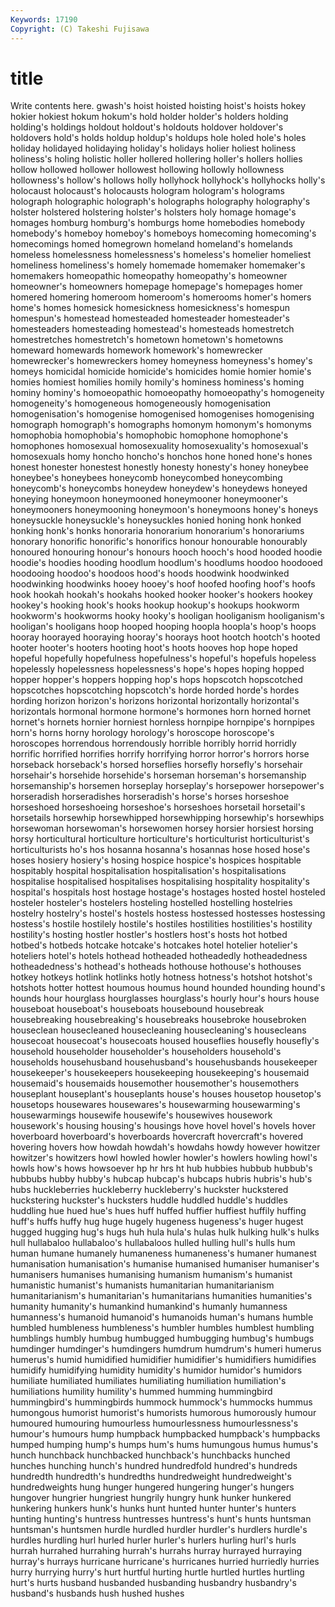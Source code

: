 ```yaml
---
Keywords: 17190 
Copyright: (C) Takeshi Fujisawa
---
```


# title

Write contents here.
gwash's hoist hoisted hoisting hoist's hoists hokey
hokier hokiest hokum hokum's hold holder holder's holders holding holding's
holdings holdout holdout's holdouts holdover holdover's holdovers hold's holds holdup
holdup's holdups hole holed hole's holes holiday holidayed holidaying holiday's
holidays holier holiest holiness holiness's holing holistic holler hollered hollering
holler's hollers hollies hollow hollowed hollower hollowest hollowing hollowly hollowness
hollowness's hollow's hollows holly hollyhock hollyhock's hollyhocks holly's holocaust holocaust's
holocausts hologram hologram's holograms holograph holographic holograph's holographs holography holography's
holster holstered holstering holster's holsters holy homage homage's homages homburg
homburg's homburgs home homebodies homebody homebody's homeboy homeboy's homeboys homecoming
homecoming's homecomings homed homegrown homeland homeland's homelands homeless homelessness homelessness's
homeless's homelier homeliest homeliness homeliness's homely homemade homemaker homemaker's homemakers
homeopathic homeopathy homeopathy's homeowner homeowner's homeowners homepage homepage's homepages homer
homered homering homeroom homeroom's homerooms homer's homers home's homes homesick
homesickness homesickness's homespun homespun's homestead homesteaded homesteader homesteader's homesteaders homesteading
homestead's homesteads homestretch homestretches homestretch's hometown hometown's hometowns homeward homewards
homework homework's homewrecker homewrecker's homewreckers homey homeyness homeyness's homey's homeys
homicidal homicide homicide's homicides homie homier homie's homies homiest homilies
homily homily's hominess hominess's homing hominy hominy's homoeopathic homoeopathy homoeopathy's
homogeneity homogeneity's homogeneous homogeneously homogenisation homogenisation's homogenise homogenised homogenises homogenising
homograph homograph's homographs homonym homonym's homonyms homophobia homophobia's homophobic homophone
homophone's homophones homosexual homosexuality homosexuality's homosexual's homosexuals homy honcho honcho's
honchos hone honed hone's hones honest honester honestest honestly honesty
honesty's honey honeybee honeybee's honeybees honeycomb honeycombed honeycombing honeycomb's honeycombs
honeydew honeydew's honeydews honeyed honeying honeymoon honeymooned honeymooner honeymooner's honeymooners
honeymooning honeymoon's honeymoons honey's honeys honeysuckle honeysuckle's honeysuckles honied honing
honk honked honking honk's honks honoraria honorarium honorarium's honorariums honorary
honorific honorific's honorifics honour honourable honourably honoured honouring honour's honours
hooch hooch's hood hooded hoodie hoodie's hoodies hooding hoodlum hoodlum's
hoodlums hoodoo hoodooed hoodooing hoodoo's hoodoos hood's hoods hoodwink hoodwinked
hoodwinking hoodwinks hooey hooey's hoof hoofed hoofing hoof's hoofs hook
hookah hookah's hookahs hooked hooker hooker's hookers hookey hookey's hooking
hook's hooks hookup hookup's hookups hookworm hookworm's hookworms hooky hooky's
hooligan hooliganism hooliganism's hooligan's hooligans hoop hooped hooping hoopla hoopla's
hoop's hoops hooray hoorayed hooraying hooray's hoorays hoot hootch hootch's
hooted hooter hooter's hooters hooting hoot's hoots hooves hop hope
hoped hopeful hopefully hopefulness hopefulness's hopeful's hopefuls hopeless hopelessly hopelessness
hopelessness's hope's hopes hoping hopped hopper hopper's hoppers hopping hop's
hops hopscotch hopscotched hopscotches hopscotching hopscotch's horde horded horde's hordes
hording horizon horizon's horizons horizontal horizontally horizontal's horizontals hormonal hormone
hormone's hormones horn horned hornet hornet's hornets hornier horniest hornless
hornpipe hornpipe's hornpipes horn's horns horny horology horology's horoscope horoscope's
horoscopes horrendous horrendously horrible horribly horrid horridly horrific horrified horrifies
horrify horrifying horror horror's horrors horse horseback horseback's horsed horseflies
horsefly horsefly's horsehair horsehair's horsehide horsehide's horseman horseman's horsemanship horsemanship's
horsemen horseplay horseplay's horsepower horsepower's horseradish horseradishes horseradish's horse's horses
horseshoe horseshoed horseshoeing horseshoe's horseshoes horsetail horsetail's horsetails horsewhip horsewhipped
horsewhipping horsewhip's horsewhips horsewoman horsewoman's horsewomen horsey horsier horsiest horsing
horsy horticultural horticulture horticulture's horticulturist horticulturist's horticulturists ho's hos hosanna
hosanna's hosannas hose hosed hose's hoses hosiery hosiery's hosing hospice
hospice's hospices hospitable hospitably hospital hospitalisation hospitalisation's hospitalisations hospitalise hospitalised
hospitalises hospitalising hospitality hospitality's hospital's hospitals host hostage hostage's hostages
hosted hostel hosteled hosteler hosteler's hostelers hosteling hostelled hostelling hostelries
hostelry hostelry's hostel's hostels hostess hostessed hostesses hostessing hostess's hostile
hostilely hostile's hostiles hostilities hostilities's hostility hostility's hosting hostler hostler's
hostlers host's hosts hot hotbed hotbed's hotbeds hotcake hotcake's hotcakes
hotel hotelier hotelier's hoteliers hotel's hotels hothead hotheaded hotheadedly hotheadedness
hotheadedness's hothead's hotheads hothouse hothouse's hothouses hotkey hotkeys hotlink hotlinks
hotly hotness hotness's hotshot hotshot's hotshots hotter hottest houmous houmus
hound hounded hounding hound's hounds hour hourglass hourglasses hourglass's hourly
hour's hours house houseboat houseboat's houseboats housebound housebreak housebreaking housebreaking's
housebreaks housebroke housebroken houseclean housecleaned housecleaning housecleaning's housecleans housecoat housecoat's
housecoats housed houseflies housefly housefly's household householder householder's householders household's
households househusband househusband's househusbands housekeeper housekeeper's housekeepers housekeeping housekeeping's housemaid
housemaid's housemaids housemother housemother's housemothers houseplant houseplant's houseplants house's houses
housetop housetop's housetops housewares housewares's housewarming housewarming's housewarmings housewife housewife's
housewives housework housework's housing housing's housings hove hovel hovel's hovels
hover hoverboard hoverboard's hoverboards hovercraft hovercraft's hovered hovering hovers how
howdah howdah's howdahs howdy however howitzer howitzer's howitzers howl howled
howler howler's howlers howling howl's howls how's hows howsoever hp
hr hrs ht hub hubbies hubbub hubbub's hubbubs hubby hubby's
hubcap hubcap's hubcaps hubris hubris's hub's hubs huckleberries huckleberry huckleberry's
huckster huckstered huckstering huckster's hucksters huddle huddled huddle's huddles huddling
hue hued hue's hues huff huffed huffier huffiest huffily huffing
huff's huffs huffy hug huge hugely hugeness hugeness's huger hugest
hugged hugging hug's hugs huh hula hula's hulas hulk hulking
hulk's hulks hull hullabaloo hullabaloo's hullabaloos hulled hulling hull's hulls
hum human humane humanely humaneness humaneness's humaner humanest humanisation humanisation's
humanise humanised humaniser humaniser's humanisers humanises humanising humanism humanism's humanist
humanistic humanist's humanists humanitarian humanitarianism humanitarianism's humanitarian's humanitarians humanities humanities's
humanity humanity's humankind humankind's humanly humanness humanness's humanoid humanoid's humanoids
human's humans humble humbled humbleness humbleness's humbler humbles humblest humbling
humblings humbly humbug humbugged humbugging humbug's humbugs humdinger humdinger's humdingers
humdrum humdrum's humeri humerus humerus's humid humidified humidifier humidifier's humidifiers
humidifies humidify humidifying humidity humidity's humidor humidor's humidors humiliate humiliated
humiliates humiliating humiliation humiliation's humiliations humility humility's hummed humming hummingbird
hummingbird's hummingbirds hummock hummock's hummocks hummus humongous humorist humorist's humorists
humorous humorously humour humoured humouring humourless humourlessness humourlessness's humour's humours
hump humpback humpbacked humpback's humpbacks humped humping hump's humps hum's
hums humungous humus humus's hunch hunchback hunchbacked hunchback's hunchbacks hunched
hunches hunching hunch's hundred hundredfold hundred's hundreds hundredth hundredth's hundredths
hundredweight hundredweight's hundredweights hung hunger hungered hungering hunger's hungers hungover
hungrier hungriest hungrily hungry hunk hunker hunkered hunkering hunkers hunk's
hunks hunt hunted hunter hunter's hunters hunting hunting's huntress huntresses
huntress's hunt's hunts huntsman huntsman's huntsmen hurdle hurdled hurdler hurdler's
hurdlers hurdle's hurdles hurdling hurl hurled hurler hurler's hurlers hurling
hurl's hurls hurrah hurrahed hurrahing hurrah's hurrahs hurray hurrayed hurraying
hurray's hurrays hurricane hurricane's hurricanes hurried hurriedly hurries hurry hurrying
hurry's hurt hurtful hurting hurtle hurtled hurtles hurtling hurt's hurts
husband husbanded husbanding husbandry husbandry's husband's husbands hush hushed hushes
